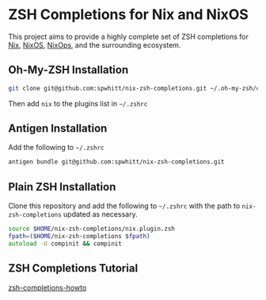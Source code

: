 ZSH Completions for Nix and NixOS
=================================

This project aims to provide a highly complete set of ZSH completions for [Nix](https://nixos.org/nix/),
[NixOS](https://nixos.org/), [NixOps](http://nixos.org/nixops/), and the surrounding ecosystem.

Oh-My-ZSH Installation
----------------------

```zsh
git clone git@github.com:spwhitt/nix-zsh-completions.git ~/.oh-my-zsh/custom/plugins/nix
```

Then add `nix` to the plugins list in `~/.zshrc`

Antigen Installation
--------------------

Add the following to `~/.zshrc`

```zsh
antigen bundle git@github.com:spwhitt/nix-zsh-completions.git
```

Plain ZSH Installation
----------------------

Clone this repository and add the following to `~/.zshrc` with the path to 
`nix-zsh-completions` updated as necessary.

```zsh
source $HOME/nix-zsh-completions/nix.plugin.zsh
fpath=($HOME/nix-zsh-completions $fpath)
autoload -U compinit && compinit
```

ZSH Completions Tutorial
------------------------

[zsh-completions-howto](https://github.com/zsh-users/zsh-completions/blob/master/zsh-completions-howto.org)
